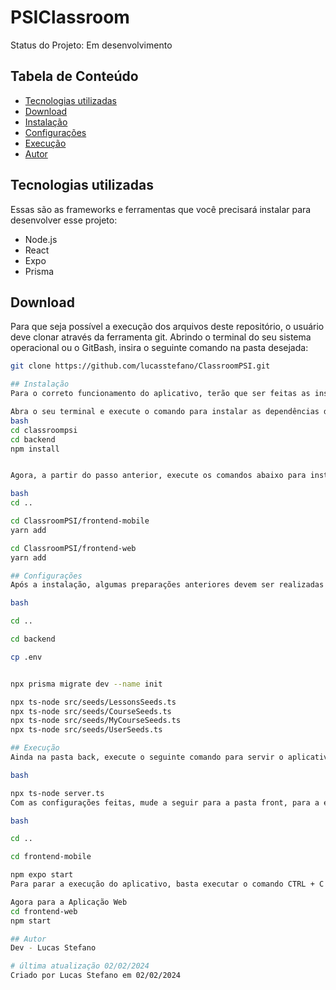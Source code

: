 # PSIClassroom
Status do Projeto: Em desenvolvimento

## Tabela de Conteúdo

- [Tecnologias utilizadas](#tecnologias-utilizadas)
- [Download](#download)
- [Instalação](#instalação)
- [Configurações](#configurações)
- [Execução](#execução)
- [Autor](#autor)

## Tecnologias utilizadas

Essas são as frameworks e ferramentas que você precisará instalar para desenvolver esse projeto:
- Node.js
- React
- Expo
- Prisma

## Download

Para que seja possível a execução dos arquivos deste repositório, o usuário deve clonar através da ferramenta git. Abrindo o terminal do seu sistema operacional ou o GitBash, insira o seguinte comando na pasta desejada:

```bash
git clone https://github.com/lucasstefano/ClassroomPSI.git

## Instalação
Para o correto funcionamento do aplicativo, terão que ser feitas as instalações das dependências, tanto da pasta back-end, quanto da pasta front-end. Para isso entre na pasta que foi clonada pelo comando e exclua a pasta .git:

Abra o seu terminal e execute o comando para instalar as dependências da pasta de back-end do projeto denominada back.
bash
cd classroompsi
cd backend
npm install 


Agora, a partir do passo anterior, execute os comandos abaixo para instalar as dependências da pasta de front-end do projeto.

bash
cd ..

cd ClassroomPSI/frontend-mobile
yarn add

cd ClassroomPSI/frontend-web
yarn add

## Configurações
Após a instalação, algumas preparações anteriores devem ser realizadas na pasta back. A partir dos comandos abaixo, será feita a configuração da pasta back-end:

bash

cd ..

cd backend

cp .env


npx prisma migrate dev --name init

npx ts-node src/seeds/LessonsSeeds.ts
npx ts-node src/seeds/CourseSeeds.ts
npx ts-node src/seeds/MyCourseSeeds.ts
npx ts-node src/seeds/UserSeeds.ts

## Execução
Ainda na pasta back, execute o seguinte comando para servir o aplicativo em um servidor customizado para posterior execução no front-end:

bash

npx ts-node server.ts
Com as configurações feitas, mude a seguir para a pasta front, para a execução do aplicativo utilizando o Expo utilizando os seguintes comandos:

bash

cd ..

cd frontend-mobile

npm expo start
Para parar a execução do aplicativo, basta executar o comando CTRL + C no terminal.

Agora para a Aplicação Web
cd frontend-web
npm start

## Autor
Dev - Lucas Stefano  

# última atualização 02/02/2024
Criado por Lucas Stefano em 02/02/2024
